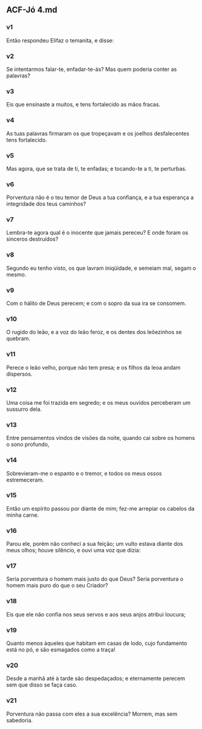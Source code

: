 ## ACF-Jó 4.md
### v1
 Então respondeu Elifaz o temanita, e disse:
### v2
 Se intentarmos falar-te, enfadar-te-ás? Mas quem poderia conter as palavras?
### v3
 Eis que ensinaste a muitos, e tens fortalecido as mãos fracas.
### v4
 As tuas palavras firmaram os que tropeçavam e os joelhos desfalecentes tens fortalecido.
### v5
 Mas agora, que se trata de ti, te enfadas; e tocando-te a ti, te perturbas.
### v6
 Porventura não é o teu temor de Deus a tua confiança, e a tua esperança a integridade dos teus caminhos?
### v7
 Lembra-te agora qual é o inocente que jamais pereceu? E onde foram os sinceros destruídos?
### v8
 Segundo eu tenho visto, os que lavram iniqüidade, e semeiam mal, segam o mesmo.
### v9
 Com o hálito de Deus perecem; e com o sopro da sua ira se consomem.
### v10
 O rugido do leão, e a voz do leão feroz, e os dentes dos leõezinhos se quebram.
### v11
 Perece o leão velho, porque não tem presa; e os filhos da leoa andam dispersos.
### v12
 Uma coisa me foi trazida em segredo; e os meus ouvidos perceberam um sussurro dela.
### v13
 Entre pensamentos vindos de visões da noite, quando cai sobre os homens o sono profundo,
### v14
 Sobrevieram-me o espanto e o tremor, e todos os meus ossos estremeceram.
### v15
 Então um espírito passou por diante de mim; fez-me arrepiar os cabelos da minha carne.
### v16
 Parou ele, porém não conheci a sua feição; um vulto estava diante dos meus olhos; houve silêncio, e ouvi uma voz que dizia:
### v17
 Seria porventura o homem mais justo do que Deus? Seria porventura o homem mais puro do que o seu Criador?
### v18
 Eis que ele não confia nos seus servos e aos seus anjos atribui loucura;
### v19
 Quanto menos àqueles que habitam em casas de lodo, cujo fundamento está no pó, e são esmagados como a traça!
### v20
 Desde a manhã até à tarde são despedaçados; e eternamente perecem sem que disso se faça caso.
### v21
 Porventura não passa com eles a sua excelência? Morrem, mas sem sabedoria.
